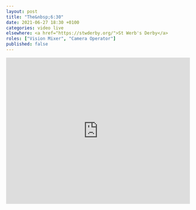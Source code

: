 ```yaml
---
layout: post
title: "The&nbsp;6:30"
date: 2021-06-27 18:30 +0100
categories: video live
elsewhere: <a href="https://stwderby.org/">St Werb's Derby</a>
roles: ["Vision Mixer", "Camera Operator"]
published: false
---
```


<iframe width="100%" height="400em" src="https://www.youtube.com/embed/MGO2FMcD8VE" frameborder="0" allow="accelerometer; autoplay; clipboard-write; encrypted-media; gyroscope; picture-in-picture" allowfullscreen></iframe>
